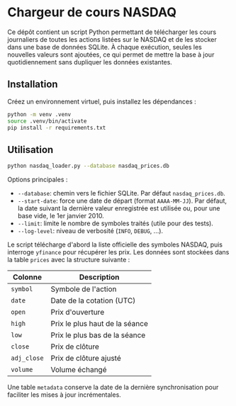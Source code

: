 # Chargeur de cours NASDAQ

Ce dépôt contient un script Python permettant de télécharger les cours
journaliers de toutes les actions listées sur le NASDAQ et de les stocker dans
une base de données SQLite. À chaque exécution, seules les nouvelles valeurs
sont ajoutées, ce qui permet de mettre la base à jour quotidiennement sans
dupliquer les données existantes.

## Installation

Créez un environnement virtuel, puis installez les dépendances :

```bash
python -m venv .venv
source .venv/bin/activate
pip install -r requirements.txt
```

## Utilisation

```bash
python nasdaq_loader.py --database nasdaq_prices.db
```

Options principales :

- `--database`: chemin vers le fichier SQLite. Par défaut `nasdaq_prices.db`.
- `--start-date`: force une date de départ (format `AAAA-MM-JJ`). Par défaut, la
  date suivant la dernière valeur enregistrée est utilisée ou, pour une base
  vide, le 1er janvier 2010.
- `--limit`: limite le nombre de symboles traités (utile pour des tests).
- `--log-level`: niveau de verbosité (`INFO`, `DEBUG`, ...).

Le script télécharge d'abord la liste officielle des symboles NASDAQ, puis
interroge `yfinance` pour récupérer les prix. Les données sont stockées dans la
table `prices` avec la structure suivante :

| Colonne     | Description                       |
|-------------|-----------------------------------|
| `symbol`    | Symbole de l'action               |
| `date`      | Date de la cotation (UTC)         |
| `open`      | Prix d'ouverture                  |
| `high`      | Prix le plus haut de la séance    |
| `low`       | Prix le plus bas de la séance     |
| `close`     | Prix de clôture                   |
| `adj_close` | Prix de clôture ajusté            |
| `volume`    | Volume échangé                    |

Une table `metadata` conserve la date de la dernière synchronisation pour
faciliter les mises à jour incrémentales.
